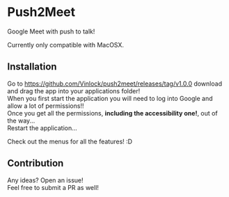 # Push2Meet

Google Meet with push to talk!

Currently only compatible with MacOSX.

## Installation
Go to https://github.com/Vinlock/push2meet/releases/tag/v1.0.0 download and drag the app into your applications folder!  
When you first start the application you will need to log into Google and allow a lot of permissions!!  
Once you get all the permissions, **including the accessibility one!**, out of the way...  
Restart the application...

Check out the menus for all the features! :D

## Contribution
Any ideas? Open an issue!  
Feel free to submit a PR as well!